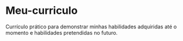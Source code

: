 # Meu-curriculo
Currículo prático para demonstrar minhas habilidades adquiridas até o momento e habilidades pretendidas no futuro.
